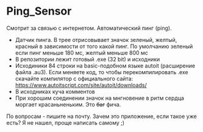 # Ping_Sensor
Смотрит за связью с интернетом. Автоматический пинг (ping).
- Датчик пинга. В трее отрисовывает значок зеленый, желтый, красный в зависимости от того какой пинг. По умолчанию зеленый если пинг меньше 180 мс, желтый меньше 800 мс
- В репозитории лежит готовый .exe (32 bit) и исходники
- Исходиники 84 строки на basic-подобном языке autoit (расширение файла .au3). Если меняете код, то чтобы перекомпилировать .exe скачайте компилятор с официального сайта: https://www.autoitscript.com/site/autoit/downloads/
- В исходниках куча комментов
- При хорошим соединении значок на мнгновение в ритм сердца моргает красаньненьким. Это ~~баг~~  фича.

По вопросам - пишите на почту.
Зачем это приложение, если такое уже есть? Я не нашел, проще написать самому ;)
